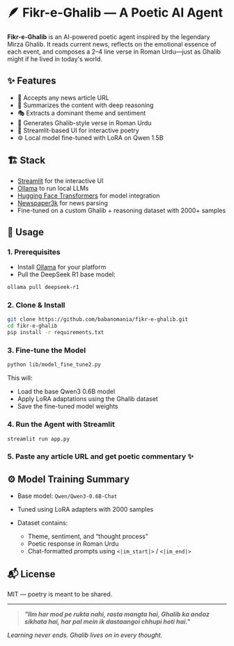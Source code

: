 # 🪶 Fikr-e-Ghalib — A Poetic AI Agent

**Fikr-e-Ghalib** is an AI-powered poetic agent inspired by the legendary Mirza Ghalib. It reads current news, reflects on the emotional essence of each event, and composes a 2–4 line verse in Roman Urdu—just as Ghalib might if he lived in today's world.

## ✨ Features

* 📰 Accepts any news article URL
* 🧠 Summarizes the content with deep reasoning
* 🎭 Extracts a dominant theme and sentiment
* 📜 Generates Ghalib-style verse in Roman Urdu
* 💬 Streamlit-based UI for interactive poetry
* ⚙️ Local model fine-tuned with LoRA on Qwen 1.5B

## 🏗️ Stack

* [Streamlit](https://streamlit.io/) for the interactive UI
* [Ollama](https://ollama.com/) to run local LLMs
* [Hugging Face Transformers](https://huggingface.co/docs/transformers/index) for model integration
* [Newspaper3k](https://newspaper.readthedocs.io/en/latest/) for news parsing
* Fine-tuned on a custom Ghalib + reasoning dataset with 2000+ samples

## 🚀 Usage

### 1. Prerequisites

* Install [Ollama](https://ollama.com/) for your platform
* Pull the DeepSeek R1 base model:
```bash
ollama pull deepseek-r1
```

### 2. Clone & Install

```bash
git clone https://github.com/babanomania/fikr-e-ghalib.git
cd fikr-e-ghalib
pip install -r requirements.txt
```

### 3. Fine-tune the Model

```bash
python lib/model_fine_tune2.py
```

This will:
- Load the base Qwen3 0.6B model
- Apply LoRA adaptations using the Ghalib dataset
- Save the fine-tuned model weights

### 4. Run the Agent with Streamlit

```bash
streamlit run app.py
```

### 5. Paste any article URL and get poetic commentary ✨


## ⚙️ Model Training Summary

* Base model: `Qwen/Qwen3-0.6B-Chat`
* Tuned using LoRA adapters with 2000 samples
* Dataset contains:

  * Theme, sentiment, and “thought process”
  * Poetic response in Roman Urdu
  * Chat-formatted prompts using `<|im_start|>` / `<|im_end|>`

## 📬 License

MIT — poetry is meant to be shared.

---

> **_"Ilm har mod pe rukta nahi, rasta mangta hai,
Ghalib ka andaz sikhata hai, har pal mein ik dastaangoi chhupi hoti hai."_**

_Learning never ends. Ghalib lives on in every thought._
